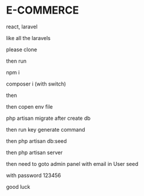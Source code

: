 # E-COMMERCE
react, laravel


like all the laravels 

please clone

then run 

npm i

composer i (with switch)

then 

then copen env file

php artisan migrate after create db

then run key generate command 

then php artisan db:seed

then php artisan server

then need to goto admin panel with email in User seed

with password 123456


good luck
